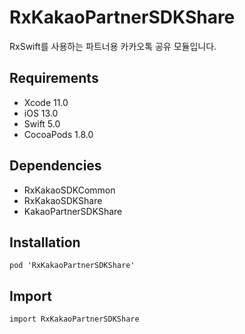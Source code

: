 # RxKakaoPartnerSDKShare

RxSwift를 사용하는 파트너용 카카오톡 공유 모듈입니다.

## Requirements
- Xcode 11.0
- iOS 13.0
- Swift 5.0
- CocoaPods 1.8.0

## Dependencies
- RxKakaoSDKCommon
- RxKakaoSDKShare
- KakaoPartnerSDKShare

## Installation
```
pod 'RxKakaoPartnerSDKShare'
```

## Import
```
import RxKakaoPartnerSDKShare
```